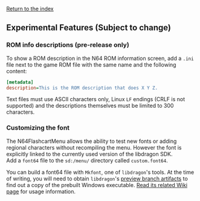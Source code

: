 [Return to the index](./00_index.md)
## Experimental Features (Subject to change)

### ROM info descriptions (pre-release only)
To show a ROM description in the N64 ROM information screen, add a `.ini` file next to the game ROM file with the same name and the following content:
```ini
[metadata]
description=This is the ROM description that does X Y Z.
```
Text files must use ASCII characters only, Linux `LF` endings (CRLF is not supported) and the descriptions themselves must be limited to 300 characters.

### Customizing the font
The N64FlashcartMenu allows the ability to test new fonts or adding regional characters without recompiling the menu. However the font is explicitly linked to the currently used version of the libdragon SDK.  
Add a `font64` file to the `sd:/menu/` directory called `custom.font64`.

<!-- Would be best if we can just link to an actual copy of Mkfont executable file and not expect people to compile libdragon -->
You can build a font64 file with `Mkfont`, one of `libdragon`'s tools. At the time of writing, you will need to obtain `libdragon`'s [preview branch artifacts](https://github.com/DragonMinded/libdragon/actions/workflows/build-tool-windows.yml) to find out a copy of the prebuilt Windows executable. [Read its related Wiki page](https://github.com/DragonMinded/libdragon/wiki/Mkfont) for usage information.

